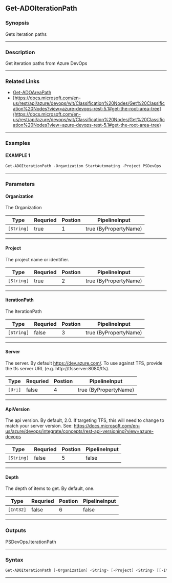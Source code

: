 
Get-ADOIterationPath
--------------------
### Synopsis
Gets iteration paths

---
### Description

Get iteration paths from Azure DevOps

---
### Related Links
* [Get-ADOAreaPath](Get-ADOAreaPath.md)
* [https://docs.microsoft.com/en-us/rest/api/azure/devops/wit/Classification%20Nodes/Get%20Classification%20Nodes?view=azure-devops-rest-5.1#get-the-root-area-tree](https://docs.microsoft.com/en-us/rest/api/azure/devops/wit/Classification%20Nodes/Get%20Classification%20Nodes?view=azure-devops-rest-5.1#get-the-root-area-tree)
---
### Examples
#### EXAMPLE 1
```PowerShell
Get-ADOIterationPath -Organization StartAutomating -Project PSDevOps
```

---
### Parameters
#### **Organization**

The Organization



|Type          |Requried|Postion|PipelineInput        |
|--------------|--------|-------|---------------------|
|```[String]```|true    |1      |true (ByPropertyName)|
---
#### **Project**

The project name or identifier.



|Type          |Requried|Postion|PipelineInput        |
|--------------|--------|-------|---------------------|
|```[String]```|true    |2      |true (ByPropertyName)|
---
#### **IterationPath**

The IterationPath



|Type          |Requried|Postion|PipelineInput        |
|--------------|--------|-------|---------------------|
|```[String]```|false   |3      |true (ByPropertyName)|
---
#### **Server**

The server.  By default https://dev.azure.com/.
To use against TFS, provide the tfs server URL (e.g. http://tfsserver:8080/tfs).



|Type       |Requried|Postion|PipelineInput        |
|-----------|--------|-------|---------------------|
|```[Uri]```|false   |4      |true (ByPropertyName)|
---
#### **ApiVersion**

The api version.  By default, 2.0.
If targeting TFS, this will need to change to match your server version.
See: https://docs.microsoft.com/en-us/azure/devops/integrate/concepts/rest-api-versioning?view=azure-devops



|Type          |Requried|Postion|PipelineInput|
|--------------|--------|-------|-------------|
|```[String]```|false   |5      |false        |
---
#### **Depth**

The depth of items to get.  By default, one.



|Type         |Requried|Postion|PipelineInput|
|-------------|--------|-------|-------------|
|```[Int32]```|false   |6      |false        |
---
### Outputs
PSDevOps.IterationPath


---
### Syntax
```PowerShell
Get-ADOIterationPath [-Organization] <String> [-Project] <String> [[-IterationPath] <String>] [[-Server] <Uri>] [[-ApiVersion] <String>] [[-Depth] <Int32>] [<CommonParameters>]
```
---


